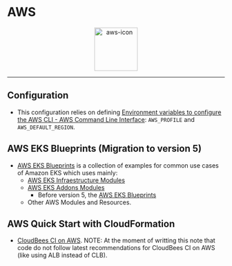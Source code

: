# AWS

<p align="center">
  <img alt="aws-icon" src="https://upload.wikimedia.org/wikipedia/commons/9/93/Amazon_Web_Services_Logo.svg" height="100" />
</p>

---

## Configuration

- This configuration relies on defining [Environment variables to configure the AWS CLI - AWS Command Line Interface](https://docs.aws.amazon.com/cli/latest/userguide/cli-configure-envvars.html): `AWS_PROFILE` and `AWS_DEFAULT_REGION`.

## AWS EKS Blueprints (Migration to version 5)

- [AWS EKS Blueprints](https://aws-ia.github.io/terraform-aws-eks-blueprints/main/getting-started/) is a collection of examples for common use cases of Amazon EKS which uses mainly:
  - [AWS EKS Infraestructure Modules](https://registry.terraform.io/modules/terraform-aws-modules/eks/aws/latest)
  - [AWS EKS Addons Modules](https://aws-ia.github.io/terraform-aws-eks-blueprints-addons/main/)
    - Before version 5, the [AWS EKS Blueprints](https://aws-ia.github.io/terraform-aws-eks-blueprints/v4.32.1/)
  - Other AWS Modules and Resources.

## AWS Quick Start with CloudFormation

- [CloudBees CI on AWS](https://aws-quickstart.github.io/quickstart-cloudbees-ci/). NOTE: At the moment of writting this note that code do not follow latest recommendations for CloudBees CI on AWS (like using ALB instead of CLB).
